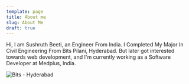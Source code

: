 ```yaml
---
template: page
title: About me
slug: About Me
draft: true
---
```

Hi,  I am Sushruth Beeti, an Engineer From India. I Completed My Major In Civil Engineering From Bits Pilani, Hyderabad. But later got interested towards web development, and I'm currently working as a Software Developer at Medplus, India.

![Bits - Hyderabad](/media/bits_hyd.jpg "Academic Block - Bits Hyderabad")
